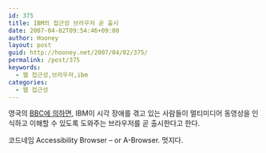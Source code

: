 ```yaml
---
id: 375
title: IBM의 접근성 브라우저 곧 출시
date: 2007-04-02T09:54:46+09:00
author: Hooney
layout: post
guid: http://hooney.net/2007/04/02/375/
permalink: /post/375
keywords:
  - 웹 접근성,브라우저,ibm
categories:
  - 웹 접근성
---
```

영국의 [BBC에 의하면](http://news.bbc.co.uk/2/hi/technology/6507189.stm), IBM이 시각 장애를 겪고 있는 사람들이 멀티미디어 동영상을 인식하고 이해할 수 있도록 도와주는 브라우저를 곧 출시한다고 한다.

코드네임 Accessibility Browser &#8211; or A-Browser. 멋지다.
